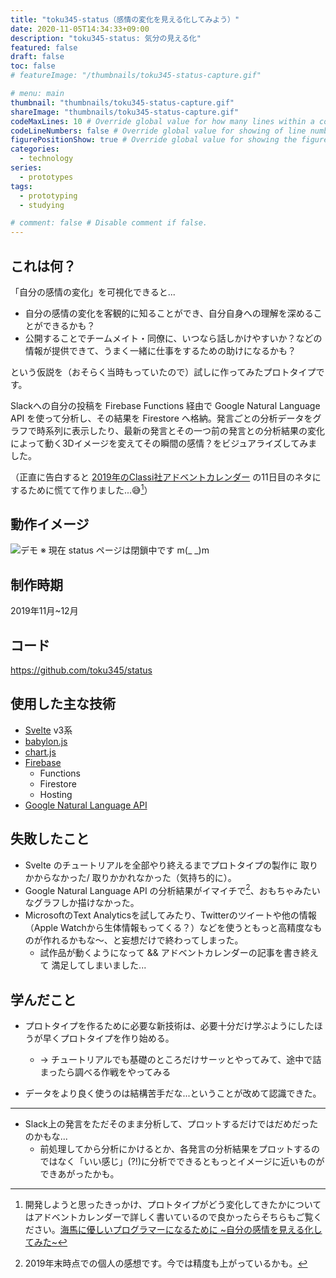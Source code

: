 ```yaml
---
title: "toku345-status（感情の変化を見える化してみよう）"
date: 2020-11-05T14:34:33+09:00
description: "toku345-status: 気分の見える化"
featured: false
draft: false
toc: false
# featureImage: "/thumbnails/toku345-status-capture.gif"

# menu: main
thumbnail: "thumbnails/toku345-status-capture.gif"
shareImage: "thumbnails/toku345-status-capture.gif"
codeMaxLines: 10 # Override global value for how many lines within a code block before auto-collapsing.
codeLineNumbers: false # Override global value for showing of line numbers within code block.
figurePositionShow: true # Override global value for showing the figure label.
categories:
  - technology
series:
  - prototypes
tags:
  - prototyping
  - studying

# comment: false # Disable comment if false.
---
```


## これは何？

「自分の感情の変化」を可視化できると...

- 自分の感情の変化を客観的に知ることができ、自分自身への理解を深めることができるかも？
- 公開することでチームメイト・同僚に、いつなら話しかけやすいか？などの情報が提供できて、うまく一緒に仕事をするための助けになるかも？

という仮説を（おそらく当時もっていたので）試しに作ってみたプロトタイプです。


Slackへの自分の投稿を Firebase Functions 経由で Google Natural Language API を使って分析し、その結果を Firestore へ格納。発言ごとの分析データをグラフで時系列に表示したり、最新の発言とその一つ前の発言との分析結果の変化によって動く3Dイメージを変えてその瞬間の感情？をビジュアライズしてみました。


（正直に告白すると [2019年のClassi社アドベントカレンダー](https://qiita.com/advent-calendar/2019/classi) の11日目のネタにするために慌てて作りました...😅[^1]）

[^1]: 開発しようと思ったきっかけ、プロトタイプがどう変化してきたかについてはアドベントカレンダーで詳しく書いているので良かったらそちらもご覧ください。[海馬に優しいプログラマーになるために ~自分の感情を見える化してみた~](/blog/toku345-status-announcement)


## 動作イメージ

![デモ](/thumbnails/toku345-status-capture.gif)
※ 現在 status ページは閉鎖中です m(_ _)m

## 制作時期

2019年11月~12月


## コード

https://github.com/toku345/status


## 使用した主な技術

- [Svelte](https://svelte.dev/) v3系
- [babylon.js](https://www.babylonjs.com/)
- [chart.js](https://www.chartjs.org/)
- [Firebase](https://firebase.google.com/)
  - Functions
  - Firestore
  - Hosting
- [Google Natural Language API](https://cloud.google.com/natural-language)


## 失敗したこと

- Svelte のチュートリアルを全部やり終えるまでプロトタイプの製作に 取りかからなかった/ 取りかかれなかった（気持ち的に）。
- Google Natural Language API の分析結果がイマイチで[^2]、おもちゃみたいなグラフしか描けなかった。
- MicrosoftのText Analyticsを試してみたり、Twitterのツイートや他の情報（Apple Watchから生体情報もってくる？）などを使うともっと高精度なものが作れるかもな〜、と妄想だけで終わってしまった。
  - 試作品が動くようになって && アドベントカレンダーの記事を書き終えて 満足してしまいました...

[^2]: 2019年末時点での個人の感想です。今では精度も上がっているかも。

## 学んだこと

- プロトタイプを作るために必要な新技術は、必要十分だけ学ぶようにしたほうが早くプロトタイプを作り始める。
  - → チュートリアルでも基礎のところだけサーッとやってみて、途中で詰まったら調べる作戦をやってみる

- データをより良く使うのは結構苦手だな...ということが改めて認識できた。

---

- Slack上の発言をただそのまま分析して、プロットするだけではだめだったのかもな...
  - 前処理してから分析にかけるとか、各発言の分析結果をプロットするのではなく「いい感じ」(?!)に分析でできるともっとイメージに近いものができあがったかも。
